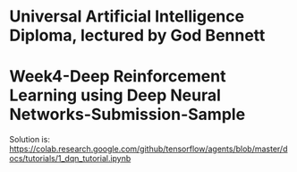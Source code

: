 # Universal Artificial Intelligence Diploma, lectured by God Bennett

# Week4-Deep Reinforcement Learning using Deep Neural Networks-Submission-Sample


Solution is:
https://colab.research.google.com/github/tensorflow/agents/blob/master/docs/tutorials/1_dqn_tutorial.ipynb
